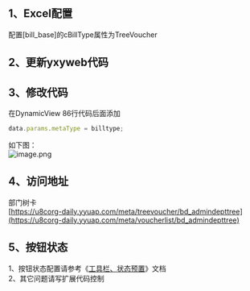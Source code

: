 <a name="rgvsu"></a>
## 1、Excel配置
配置[bill_base]的cBillType属性为TreeVoucher

<a name="DcM0x"></a>
## 2、更新yxyweb代码

<a name="NLKwm"></a>
## 3、修改代码
在DynamicView 86行代码后面添加

```javascript
data.params.metaType = billtype;
```
如下图：<br />![image.png](http://design.yonyoucloud.com/static/yuque/0/2019/png/271337/1560416977220-0485c064-27f0-459f-a461-bf2199e4205e.png#align=left&display=inline&height=350&name=image.png&originHeight=350&originWidth=1594&size=105344&status=done&width=1594)

<a name="IsAQ8"></a>
## 4、访问地址
部门树卡<br />[https://u8corg-daily.yyuap.com/meta/treevoucher/bd_admindepttree](https://u8corg-daily.yyuap.com/meta/voucherlist/bd_admindepttree)

<a name="VSXeK"></a>
## 5、按钮状态
1、按钮状态配置请参考《[工具栏、状态预置](https://www.yuque.com/gpgy5k/ucf/yug94g)》文档<br />2、其它问题请写扩展代码控制